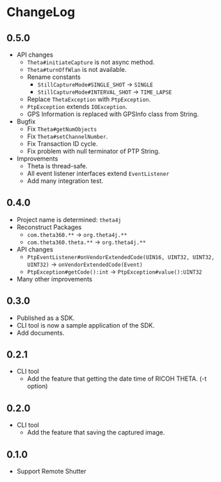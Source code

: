 # ChangeLog

## 0.5.0

- API changes
  - `Theta#initiateCapture` is not async method.
  - `Theta#turnOffWlan` is not available.
  - Rename constants
    - `StillCaptureMode#SINGLE_SHOT` -> `SINGLE`
    - `StillCaptureMode#INTERVAL_SHOT` -> `TIME_LAPSE`
  - Replace `ThetaException` with `PtpException`.
  - `PtpException` extends `IOException`.
  - GPS Information is replaced with GPSInfo class from String.
- Bugfix
  - Fix `Theta#getNumObjects`
  - Fix `Theta#setChannelNumber`.
  - Fix Transaction ID cycle.
  - Fix problem with null terminator of PTP String.
- Improvements
  - Theta is thread-safe.
  - All event listener interfaces extend `EventListener`
  - Add many integration test.

## 0.4.0

- Project name is determined: `theta4j`
- Reconstruct Packages
  - `com.theta360.**` -> `org.theta4j.**`
  - `com.theta360.theta.**` -> `org.theta4j.**`
- API changes
  - `PtpEventListener#onVendorExtendedCode(UIN16, UINT32, UINT32, UINT32)` -> `onVendorExtendedCode(Event)`
  - `PtpException#getCode():int` -> `PtpException#value():UINT32`
- Many other improvements

## 0.3.0

- Published as a SDK.
- CLI tool is now a sample application of the SDK.
- Add documents.

## 0.2.1

- CLI tool
  - Add the feature that getting the date time of RICOH THETA. (-t option)

## 0.2.0

- CLI tool
  - Add the feature that saving the captured image.

## 0.1.0

- Support Remote Shutter
